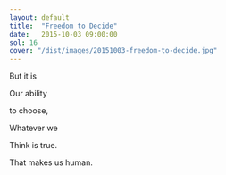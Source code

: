 ```yaml
---
layout: default
title:  "Freedom to Decide"
date:   2015-10-03 09:00:00
sol: 16
cover: "/dist/images/20151003-freedom-to-decide.jpg"
---
```

But it is

Our ability

to choose,

Whatever we

Think is true.

That makes us human.

